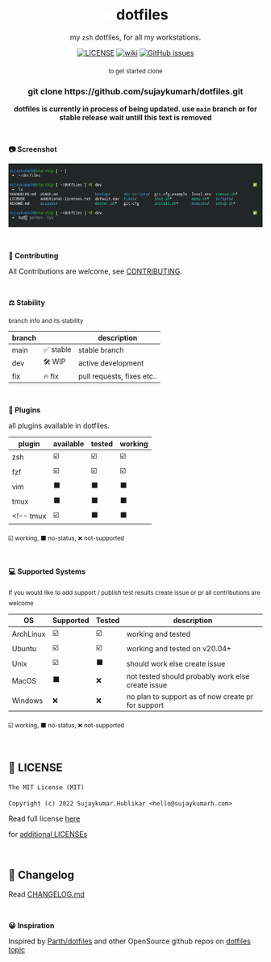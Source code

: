 <div align="center">

# <img src="https://raw.githubusercontent.com/sujaykumarh/dotfiles/dev/.github/media/windowsterminal.svg" height="20"> dotfiles

my `zsh` dotfiles, for all my workstations.


[![LICENSE](https://img.shields.io/badge/license-MIT-blue?logo=github&color=blue)](https://github.com/sujaykumarh/dotfiles/blob/main/LICENSE) [![wiki](https://img.shields.io/badge/Read-Wiki-blue?logo=github&color=blue)](https://github.com/sujaykumarh/dotfiles/wiki) [![GitHub issues](https://img.shields.io/github/issues/sujaykumarh/dotfiles?color=orange)](https://github.com/sujaykumarh/dotfiles/issues)

<p align="center">
<sub> to get started clone </sub>
<br>
<!-- ToDo replace with setup script -->
<h3>git clone https://github.com/sujaykumarh/dotfiles.git</h3>
</p>


**dotfiles is currently in process of being updated. use `main` branch or for stable release wait untill this text is removed**

</div>

<!-- **default 🌿**: `dev` -->

<!--

**setup**

```bash
# ToDo replace with setup script
```

-->

<br>

**📷 Screenshot**

[![screenshot](https://raw.githubusercontent.com/sujaykumarh/dotfiles/dev/.github/media/ss.png)](#)


<br>

**📝 Contributing**

All Contributions are welcome, see [CONTRIBUTING](https://github.com/sujaykumarh/dotfiles/blob/main/.github/CONTRIBUTING.md).

<br>

**⚖️ Stability**

<sub> branch info and its stability </sub>

branch |  | description
--- | --- | ---
main | ✅ stable | stable branch
dev | 🛠️ WIP | active development
fix | 🔥 fix | pull requests, fixes etc..


<br>

**🔌 Plugins**

all plugins available in dotfiles.

plugin | available | tested | working | 
------ | --------- | ------ | ------- |
zsh     | ☑️ | ☑️ | ☑️ |
fzf     | ☑️ | ☑️ | ☑️ |
vim     | ⬛ | ⬛ | ⬛ |
tmux    | ⬛ | ⬛ | ⬛ |
<!-- tmux    | ☑️ | ⬛ | ⬛ | -->

<sub>☑️ working, ⬛ no-status, ❌ not-supported</sub>

<br>

**💻 Supported Systems**

<sub>If you would like to add support / publish test results create issue or pr all contributions are welcome</sub>

OS | Supported | Tested | description
--------------- | -- | -- | ---
ArchLinux       | ☑️ | ☑️ | working and tested
Ubuntu          | ☑️ | ☑️ | working and tested on v20.04+
Unix            | ☑️ | ⬛ | should work else create issue
MacOS           | ⬛ | ❌ | not tested should probably work else create issue
Windows         | ❌ | ❌ | no plan to support as of now create pr for support

<sub>☑️ working, ⬛ no-status, ❌ not-supported</sub>

<br>

## 📄 LICENSE

```license
The MIT License (MIT)

Copyright (c) 2022 Sujaykumar.Hublikar <hello@sujaykumarh.com>
```

Read full license [here](https://github.com/sujaykumarh/dotfiles/blob/dev/LICENSE)

for [additional LICENSEs](https://github.com/sujaykumarh/dotfiles/blob/dev/additional-licenses.txt)


<br>

## 📅 Changelog

Read [CHANGELOG.md](CHANGELOG.md)


<br>

**😀 Inspiration**

Inspired by [Parth/dotfiles](https://github.com/Parth/dotfiles) and other OpenSource github repos on [dotfiles topic](https://github.com/topics/dotfiles)